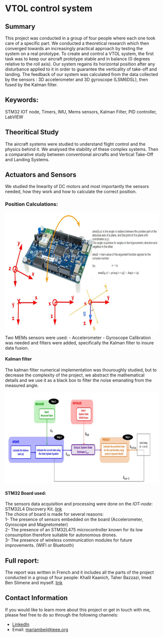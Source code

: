# VTOL control system

## Summary 
This project was conducted in a group of four people where each one took care of a specific part. 
We conducted a theoretical research which then converged towards an increasingly practical approach by testing the system on a real prototype. To create and control a VTOL system, the first task was to keep our aircraft prototype stable and in balance (0 degrees relative to the roll axis). Our system regains its horizontal position after any disturbance applied to it in order to guarantee the verticality of take-off and landing. The feedback of our system was calculated from the data collected by the sensors : 3D accelerometer and 3D gyroscope (LSM6DSL), then fused by the Kalman filter.  
  
## Keywords:   
STM32 IOT node, Timers, IMU, Mems sensors, Kalman Filter, PID controller, LabVIEW  
  
## Theoritical Study
The aircraft systems were studied to understand flight control and the physics behind it. We analysed the stability of these complex systems. Then a comparative study between conventional aircrafts and Vertical Take-Off and Landing Systems.
  
## Actuators and Sensors
We studied the linearity of DC motors and most importantly the sensors needed, how they work and how to calculate the correct position. 
  
### Position Calculations:  
<div style="text-align:center;">
<img src="./PositionCalculation.JPG" width="800" height="400">  
</div>
Two MEMs sensors were used:   
- Accelerometer   
- Gyroscope  
Calibration was needed and filters were added, specifically the Kalman filter to insure data fusion.  

#### Kalman filter
The kalman filter numerical implementation was thouroughly studied, but to decrease the complexity of the project, we abstract the mathematical details and we use it as a black box to filter the noise emanating from the measured angle.  
<div style="text-align:center;">
<img src="./KalmanFilter.JPG" width="800" height="300">  
</div>

#### STM32 Board used: 
The sensors data acquisition and processing were done on the *IOT-node*: STM32L4 Discovery Kit. [link](https://www.st.com/en/evaluation-tools/b-l475e-iot01a.html)  
The choice of board is made for several reasons:  
  1- The presence of sensors embedded on the board (Accelerometer, Gyroscope and Magnetometer)  
  2- The presence of an STM32L475 microcontroller known for its low consumption therefore suitable for autonomous drones.  
  3- The presence of wireless communication modules for future improvements. (WIFI or Bluetooth)  

## Full report:
The report was written in French and it includes all the parts of the project conducted in a group of four people: Khalil Kaanich, Taher Bazzazi, Imed Ben Slimene and myself.
[link](https://github.com/mariambeji/MyPortfolio/blob/23ef879339783d285c5ebb871ff4409a22ba0739/Vertical%20take-off%20and%20landing%20system/VTOL-report.pdf)  

## Contact Information
If you would like to learn more about this project or get in touch with me, please feel free to do so through the following channels:
- [LinkedIn](https://www.linkedin.com/in/mariam-beji-90ab28178/)
- Email: mariambeji@ieee.org


